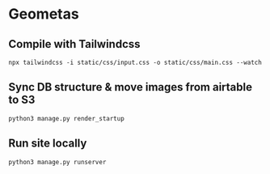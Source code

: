 # Geometas
## Compile with Tailwindcss
```npx tailwindcss -i static/css/input.css -o static/css/main.css --watch```

## Sync DB structure & move images from airtable to S3
```python3 manage.py render_startup```

## Run site locally
```python3 manage.py runserver```
